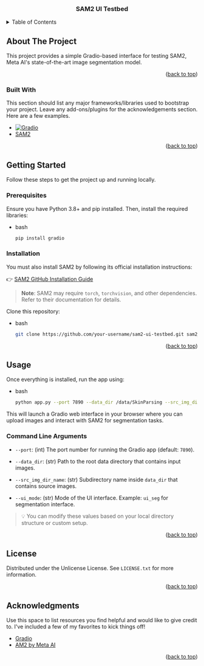 <!-- PROJECT LOGO -->
<br />
<div align="center">
  <h3 align="center">SAM2 UI Testbed</h3>

</div>



<!-- TABLE OF CONTENTS -->
<details>
  <summary>Table of Contents</summary>
  <ol>
    <li><a href="#about-the-project">About The Project</a></li>
    <li><a href="#built-with">Built With</a></li>
    <li><a href="#getting-started">Getting Started</a>
      <ul>
        <li><a href="#prerequisites">Prerequisites</a></li>
        <li><a href="#installation">Installation</a></li>
      </ul>
    </li>
    <li><a href="#usage">Usage</a></li>
    <li><a href="#acknowledgments">Acknowledgments</a></li>
  </ol>
</details>



<!-- ABOUT THE PROJECT -->
## About The Project

This project provides a simple Gradio-based interface for testing SAM2, 
Meta AI's state-of-the-art image segmentation model.

<p align="right">(<a href="#readme-top">back to top</a>)</p>



### Built With

This section should list any major frameworks/libraries used to bootstrap your project. Leave any add-ons/plugins for the acknowledgements section. Here are a few examples.

* [![Gradio][Gradio.com]][Gradio-url]
* [SAM2](https://github.com/facebookresearch/sam2)

<p align="right">(<a href="#readme-top">back to top</a>)</p>



<!-- GETTING STARTED -->
## Getting Started

Follow these steps to get the project up and running locally.

### Prerequisites

Ensure you have Python 3.8+ and pip installed. Then, install the required libraries:
* bash
  ```sh
  pip install gradio
  ```

### Installation

You must also install SAM2 by following its official installation instructions:

👉 [SAM2 GitHub Installation Guide](https://github.com/facebookresearch/sam2#installation)

> **Note**: SAM2 may require `torch`, `torchvision`, and other dependencies. Refer to their documentation for details.


Clone this repository:
* bash
  ```sh
  git clone https://github.com/your-username/sam2-ui-testbed.git sam2_git
  ```

<p align="right">(<a href="#readme-top">back to top</a>)</p>



<!-- USAGE EXAMPLES -->
## Usage

Once everything is installed, run the app using:

* bash
  ```sh
  python app.py --port 7890 --data_dir /data/SkinParsing --src_img_dir_name "LabelImgs/src" --ui_mode ui_seg 
  ```

This will launch a Gradio web interface in your browser where you can upload images and interact with SAM2 for segmentation tasks.

### Command Line Arguments

- `--port`: (int) The port number for running the Gradio app (default: `7890`).

- `--data_dir`: (str) Path to the root data directory that contains input images.

- `--src_img_dir_name`: (str) Subdirectory name inside `data_dir` that contains source images.

- `--ui_mode`: (str) Mode of the UI interface. Example: `ui_seg` for segmentation interface.

> 💡 You can modify these values based on your local directory structure or custom setup.

<p align="right">(<a href="#readme-top">back to top</a>)</p>



<!-- LICENSE -->
## License

Distributed under the Unlicense License. See `LICENSE.txt` for more information.

<p align="right">(<a href="#readme-top">back to top</a>)</p>



<!-- ACKNOWLEDGMENTS -->
## Acknowledgments

Use this space to list resources you find helpful and would like to give credit to. I've included a few of my favorites to kick things off!

* [Gradio](https://www.gradio.app/)
* [AM2 by Meta AI](https://github.com/facebookresearch/sam2)

<p align="right">(<a href="#readme-top">back to top</a>)</p>



<!-- MARKDOWN LINKS & IMAGES -->
<!-- https://www.markdownguide.org/basic-syntax/#reference-style-links -->


[Gradio.com]: https://avatars.githubusercontent.com/u/51063788?s=48&v=4
[Gradio-url]: https://www.gradio.app/
